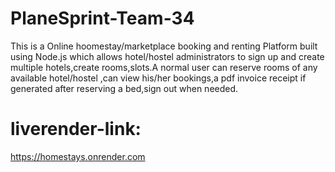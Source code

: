 # PlaneSprint-Team-34
This is a Online hoomestay/marketplace booking and renting Platform built using Node.js which allows hotel/hostel administrators to sign up and create multiple hotels,create rooms,slots.A normal user can reserve rooms of any available hotel/hostel ,can view his/her bookings,a pdf invoice receipt if generated after reserving a bed,sign out when needed.
# liverender-link:<br>
https://homestays.onrender.com
